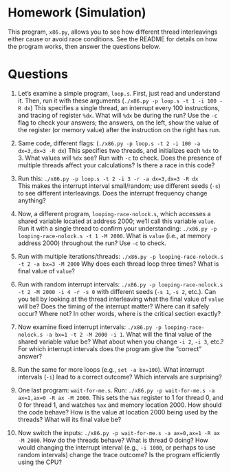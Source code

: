 # Homework (Simulation)

This program, `x86.py`, allows you to see how different thread interleavings
either cause or avoid race conditions. See the README for details on how the
program works, then answer the questions below.

# Questions

1.  Let’s examine a simple program, `loop.s`. First, just read and understand
    it. Then, run it with these arguments (`./x86.py -p loop.s -t 1 -i 100 -R dx`)
    This specifies a single thread, an interrupt every 100 instructions, and
    tracing of register `%dx`. What will `%dx` be during the run? Use the `-c`
    flag to check your answers; the answers, on the left, show the value of the
    register (or memory value) after the instruction on the right has run.

2.  Same code, different flags: (`./x86.py -p loop.s -t 2 -i 100 -a dx=3,dx=3 -R dx`)
    This specifies two threads, and initializes each `%dx` to 3. What values will
    `%dx` see? Run with `-c` to check. Does the presence of multiple threads
    affect your calculations? Is there a race in this code?

3.  Run this: `./x86.py -p loop.s -t 2 -i 3 -r -a dx=3,dx=3 -R dx`  
    This makes the interrupt interval small/random; use different seeds (`-s`) to
    see different interleavings. Does the interrupt frequency change anything?

4.  Now, a different program, `looping-race-nolock.s`, which accesses a shared
    variable located at address 2000; we’ll call this variable `value`. Run
    it with a single thread to confirm your understanding:
    `./x86.py -p looping-race-nolock.s -t 1 -M 2000`. What is `value` (i.e.,
    at memory address 2000) throughout the run? Use `-c` to check.

5.  Run with multiple iterations/threads:
    `./x86.py -p looping-race-nolock.s -t 2 -a bx=3 -M 2000` Why does each
    thread loop three times? What is final value of `value`?

6.  Run with random interrupt intervals:
    `./x86.py -p looping-race-nolock.s -t 2 -M 2000 -i 4 -r -s 0` with different
    seeds (`-s 1`, `-s 2`, etc.). Can you tell by looking at the thread
    interleaving what the final value of `value` will be? Does the timing of the
    interrupt matter? Where can it safely occur? Where not? In other words, where
    is the critical section exactly?

7.  Now examine fixed interrupt intervals:
    `./x86.py -p looping-race-nolock.s -a bx=1 -t 2 -M 2000 -i 1`. What will the
    final value of the shared variable value be? What about when you change `-i 2`,
    `-i 3`, etc.? For which interrupt intervals does the program give the
    “correct” answer?

8.  Run the same for more loops (e.g., `set -a bx=100`). What interrupt intervals
    (`-i`) lead to a correct outcome? Which intervals are surprising?

9.  One last program: `wait-for-me.s`. Run:
    `./x86.py -p wait-for-me.s -a ax=1,ax=0 -R ax -M 2000`. This sets the `%ax`
    register to 1 for thread 0, and 0 for thread 1, and watches `%ax` and memory
    location 2000. How should the code behave? How is the value at location 2000
    being used by the threads? What will its final value be?

10.  Now switch the inputs: `./x86.py -p wait-for-me.s -a ax=0,ax=1 -R ax -M 2000`.
     How do the threads behave? What is thread 0 doing? How would changing the
     interrupt interval (e.g., `-i 1000`, or perhaps to use random intervals)
     change the trace outcome? Is the program efficiently using the CPU?
